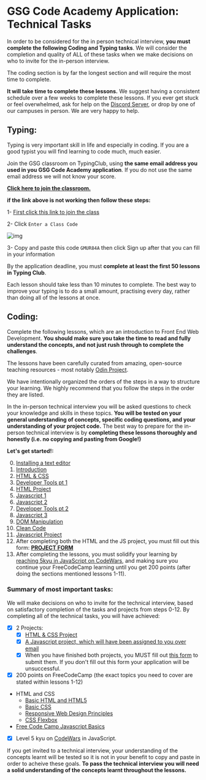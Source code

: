 # GSG Code Academy Application: Technical Tasks

In order to be considered for the in person technical interview, **you must complete the following Coding and Typing tasks**. We will consider the completion and quality of ALL of these tasks when we make decisions on who to invite for the in-person interview.

The coding section is by far the longest section and will require the most time to complete.

**It will take time to complete these lessons.** We suggest having a consistent schedule over a few weeks to complete these lessons. If you ever get stuck or feel overwhelmed, ask for help on the [Discord Server](https://discord.gg/7nPQQUcz3t), or drop by one of our campuses in person. We are very happy to help.

## Typing:

Typing is very important skill in life and especially in coding. If you are a good typist you will find learning to code much, much easier.

Join the GSG classroom on TypingClub, using **the same email address you used in you GSG Code Academy application**. If you do not use the same email address we will not know your score.

**[Click here to join the classroom.](https://gsg-code-academy.typingclub.com/signup/GMUR84A)**

**if the link above is not working then follow these steps:**

1- [First click this link to join the class](https://gsg-code-academy.typingclub.com/signup)

2- Click `Enter a Class Code`

![img](./pre-requisites/typing.png)

3- Copy and paste this code `GMUR84A` then click Sign up after that you can fill in your information

By the application deadline, you must **complete at least the first 50 lessons in Typing Club**.

Each lesson should take less than 10 minutes to complete. The best way to improve your typing is to do a small amount, practising every day, rather than doing all of the lessons at once.

## Coding:

Complete the following lessons, which are an introduction to Front End Web Development. **You should make sure you take the time to read and fully understand the concepts, and not just rush through to complete the challenges**.

The lessons have been carefully curated from amazing, open-source teaching resources - most notably [Odin Project](https://www.theodinproject.com/).

We have intentionally organized the orders of the steps in a way to structure your learning. We highly recommend that you follow the steps in the order they are listed.

In the in-person technical interview you will be asked questions to check your knowledge and skills in these topics. **You will be tested on your general understanding of concepts, specific coding questions, and your understanding of your project code.** The best way to prepare for the in-person technical interview is by **completing these lessons thoroughly and honestly (i.e. no copying and pasting from Google!)**

**Let's get started!:**

0. [Installing a text editor](pre-requisites/00-installations.md)
1. [Introduction](pre-requisites/01-introduction.md)
1. [HTML & CSS](pre-requisites/02-html-css.md)
1. [Developer Tools pt 1](pre-requisites/03-dev-tools.md)
1. [HTML Project](pre-requisites/04-project.md)
1. [Javascript 1](pre-requisites/05-javascript-1.md)
1. [Javascript 2](pre-requisites/06-javascript-2.md)
1. [Developer Tools pt 2](pre-requisites/07-dev-tools-2.md)
1. [Javascript 3](pre-requisites/08-javascript-3.md)
1. [DOM Manipulation](pre-requisites/09-dom-manipulation.md)
1. [Clean Code](pre-requisites/10-clean-code.md)
1. [Javascript Project](pre-requisites/11-project-js.md)
1. After completing both the HTML and the JS project, you must fill out this form: [**PROJECT FORM**](https://airtable.com/shrDsyTLInSnd5t6t)
1. After completing the lessons, you must solidify your learning by [reaching 5kyu in JavaScript on CodeWars](https://www.codewars.com), and making sure you continue your FreeCodeCamp learning until you get 200 points (after doing the sections mentioned lessons 1-11).

### Summary of most important tasks:

We will make decisions on who to invite for the technical interview, based on satisfactory completion of the tasks and projects from steps 0-12. By completing all of the technical tasks, you will have achieved:

- [x] 2 Projects:
  - [x] [HTML & CSS Project](pre-requisites/04-project.md)
  - [x] [A Javascript project, which will have been assigned to you over email](pre-requisites/projects/)
  - [x] When you have finished both projects, you MUST fill out [this form](https://airtable.com/shrDsyTLInSnd5t6t) to submit them. If you don't fill out this form your application will be unsuccessful.
- [x] 200 points on FreeCodeCamp (the exact topics you need to cover are stated within lessons 1-12)
- HTML and CSS
  - [Basic HTML and HTML5](https://learn.freecodecamp.org/responsive-web-design/basic-html-and-html5/)
  - [Basic CSS](https://learn.freecodecamp.org/responsive-web-design/basic-css/)
  - [Responsive Web Design Principles](https://learn.freecodecamp.org/responsive-web-design/responsive-web-design-principles/)
  - [CSS Flexbox](https://learn.freecodecamp.org/responsive-web-design/css-flexbox/)
- [Free Code Camp Javascript Basics](https://learn.freecodecamp.org/javascript-algorithms-and-data-structures/basic-javascript/)
- [x] Level 5 kyu on [CodeWars](https://www.codewars.com) in JavaScript.

If you get invited to a technical interview, your understanding of the concepts learnt will be tested so it is not in your benefit to copy and paste in order to acheive these goals. **To pass the technical interview you will need a solid understanding of the concepts learnt throughout the lessons.**
